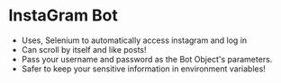 # InstaGram Bot

- Uses, Selenium to automatically access instagram and log in
- Can scroll by itself and like posts!
- Pass your username and password as the Bot Object's parameters.
- Safer to keep your sensitive information in environment variables!
